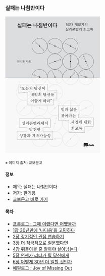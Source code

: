 ### 실패는 나침반이다

<img src="thumbnail.jpg" width="300">

<sub>※ 이미지 출처: 교보문고</sub>

#### 정보
- 제목: 실패는 나침반이다
- 저자: 한기용
- [교보문고 바로 가기](https://product.kyobobook.co.kr/detail/S000212569197)


#### 목차
- [프롤로그 : 그때 이랬다면 어땠을까](prologue/README.md)
- [1장 30년만에 ‘나다움’을 고민하다](chapter01/README.md)
- [2장 장기적인 관점 연습하기](chapter02/README.md)
- [3장 더 적극적으로 질문했다면](chapter03/README.md)
- [4장 뒤돌아볼 줄 알아야 살아남는다](chapter04/README.md)
- [5장 언젠가 리더가 될 당신에게](chapter05/README.md)
- [6장 어떻게 30년 더 일할 것인가](chapter06/README.md)
- [에필로그 : Joy of Missing Out](epilogue/README.md)
